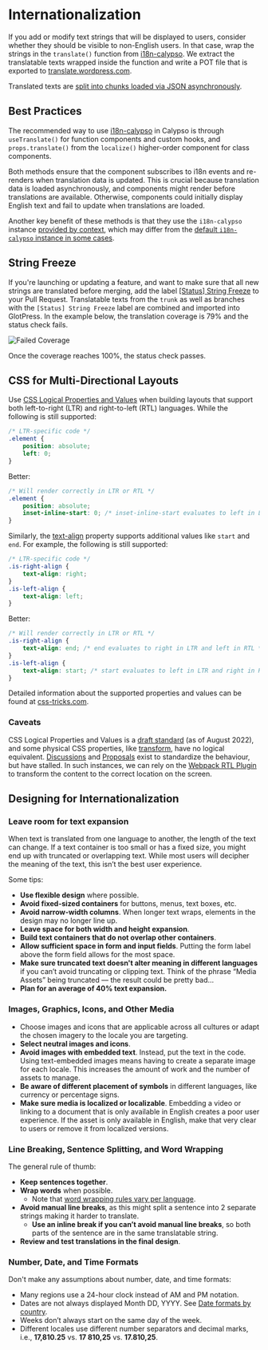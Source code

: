 # Internationalization

If you add or modify text strings that will be displayed to users, consider whether they should be visible to non-English users.
In that case, wrap the strings in the `translate()` function from [i18n-calypso](../packages/i18n-calypso/README.md).
We extract the translatable texts wrapped inside the function and write a POT file that is exported to [translate.wordpress.com](https://translate.wordpress.com/projects/wpcom/).

Translated texts are [split into chunks loaded via JSON asynchronously](translation-chunks.md).

## Best Practices

The recommended way to use [i18n-calypso](../packages/i18n-calypso/README.md) in Calypso is through `useTranslate()` for function components and custom hooks, and `props.translate()` from the `localize()` higher-order component for class components.

Both methods ensure that the component subscribes to i18n events and re-renders when translation data is updated. This is crucial because translation data is loaded asynchronously, and components might render before translations are available. Otherwise, components could initially display English text and fail to update when translations are loaded.

Another key benefit of these methods is that they use the `i18n-calypso` instance [provided by context](https://github.com/Automattic/wp-calypso/blob/634d000d827b78e37e6c46458c928fdcdd917dd6/client/components/calypso-i18n-provider/index.tsx#L33), which may differ from the [default `i18n-calypso` instance in some cases](https://github.com/Automattic/wp-calypso/blob/bbc5cce795bff4f557f736bb79e65d9f72e2df27/client/controller/ssr-setup-locale.js#L15).

## String Freeze

If you're launching or updating a feature, and want to make sure that all new strings are translated before merging,
add the label [[Status] String Freeze](https://github.com/Automattic/wp-calypso/labels/%5BStatus%5D%20String%20Freeze) to your Pull Request.
Translatable texts from the `trunk` as well as branches with the `[Status] String Freeze` label are combined and imported into GlotPress.
In the example below, the translation coverage is 79% and the status check fails.

<img alt="Failed Coverage" src="https://user-images.githubusercontent.com/31164683/187543186-24274733-dcc3-433b-a784-a6a5899b2300.png">

Once the coverage reaches 100%, the status check passes.

## CSS for Multi-Directional Layouts

Use [CSS Logical Properties and Values](https://developer.mozilla.org/en-US/docs/Web/CSS/CSS_Logical_Properties) when
building layouts that support both left-to-right (LTR) and right-to-left (RTL) languages.
While the following is still supported:

```css
/* LTR-specific code */
.element {
	position: absolute;
	left: 0;
}
```

Better:

```css
/* Will render correctly in LTR or RTL */
.element {
	position: absolute;
	inset-inline-start: 0; /* inset-inline-start evaluates to left in LTR and right in RTL */
}
```

Similarly, the [text-align](https://developer.mozilla.org/en-US/docs/Web/CSS/text-align) property supports additional
values like `start` and `end`. For example, the following is still supported:

```css
/* LTR-specific code */
.is-right-align {
	text-align: right;
}
.is-left-align {
	text-align: left;
}
```

Better:

```css
/* Will render correctly in LTR or RTL */
.is-right-align {
	text-align: end; /* end evaluates to right in LTR and left in RTL */
}
.is-left-align {
	text-align: start; /* start evaluates to left in LTR and right in RTL */
}
```

Detailed information about the supported properties and values can be found at [css-tricks.com](https://css-tricks.com/building-multi-directional-layouts/).

### Caveats

CSS Logical Properties and Values is a [draft standard](https://drafts.csswg.org/css-logical/) (as of August 2022), and
some physical CSS properties, like [transform](https://developer.mozilla.org/en-US/docs/Web/CSS/transform), have no logical
equivalent. [Discussions](https://github.com/w3c/csswg-drafts/issues/1544) and [Proposals](https://github.com/w3c/fxtf-drafts/issues/311)
exist to standardize the behaviour, but have stalled.
In such instances, we can rely on the [Webpack RTL Plugin](https://github.com/Automattic/wp-calypso/tree/trunk/packages/webpack-rtl-plugin)
to transform the content to the correct location on the screen.

## Designing for Internationalization

### Leave room for text expansion

When text is translated from one language to another,
the length of the text can change. If a text container is too small or has a fixed size,
you might end up with truncated or overlapping text. While most users will decipher the meaning
of the text, this isn’t the best user experience.

Some tips:

- **Use flexible design** where possible.
- **Avoid fixed-sized containers** for buttons, menus, text boxes, etc.
- **Avoid narrow-width columns**. When longer text wraps, elements in the design may no longer line up.
- **Leave space for both width and height expansion**.
- **Build text containers that do not overlap other containers**.
- **Allow sufficient space in form and input fields**. Putting the form label above the form field allows for the most space.
- **Make sure truncated text doesn't alter meaning in different languages** if you can’t avoid truncating or clipping text.
  Think of the phrase “Media Assets” being truncated –– the result could be pretty bad…
- **Plan for an average of 40% text expansion.**

### Images, Graphics, Icons, and Other Media

- Choose images and icons that are applicable across all cultures or adapt the chosen imagery to the locale you are targeting.
- **Select neutral images and icons**.
- **Avoid images with embedded text**. Instead, put the text in the code. Using text-embedded images means having to create a separate image for each locale.
  This increases the amount of work and the number of assets to manage.
- **Be aware of different placement of symbols** in different languages, like currency or percentage signs.
- **Make sure media is localized or localizable**. Embedding a video or linking to a document that is only available in English creates a poor user experience.
  If the asset is only available in English, make that very clear to users or remove it from localized versions.

### Line Breaking, Sentence Splitting, and Word Wrapping

The general rule of thumb:

- **Keep sentences together**.
- **Wrap words** when possible.
  - Note that [word wrapping rules vary per language](https://www.w3.org/International/articles/typography/linebreak.en).
- **Avoid manual line breaks**, as this might split a sentence into 2 separate strings making it harder to translate.
  - **Use an inline break if you can’t avoid manual line breaks**, so both parts of the sentence are in the same translatable string.
- **Review and test translations in the final design**.

### Number, Date, and Time Formats

Don't make any assumptions about number, date, and time formats:

- Many regions use a 24-hour clock instead of AM and PM notation.
- Dates are not always displayed Month DD, YYYY. See [Date formats by country](https://en.wikipedia.org/wiki/Date_format_by_country).
- Weeks don’t always start on the same day of the week.
- Different locales use different number separators and decimal marks, i.e., **17,810.25** vs. **17 810,25** vs. **17.810,25**.
